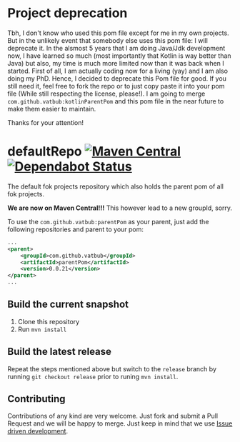 # Project deprecation
Tbh, I don't know who used this pom file except for me in my own projects. But in the unlikely event that somebody else uses this pom file: I will deprecate it. In the alsmost 5 years that I am doing Java/Jdk development now, I have learned so much (most importantly that Kotlin is way better than Java) but also, my time is much more limited now than it was back when I started. First of all, I am actually coding now for a living (yay) and I am also doing my PhD. Hence, I decided to deprecate this Pom file for good. If you still need it, feel free to fork the repo or to just copy paste it into your pom file (While still respecting the license, please!). 
I am going to merge `com.github.vatbub:kotlinParentPom` and this pom file in the near future to make them easier to maintain.

Thanks for your attention!

# defaultRepo [![Maven Central](https://img.shields.io/maven-central/v/com.github.vatbub/parentPom.svg)](http://search.maven.org/#search%7Cga%7C1%7Cg%3A%22com.github.vatbub%22%20AND%20a%3A%22parentPom%22) [![Dependabot Status](https://api.dependabot.com/badges/status?host=github&repo=vatbub/defaultRepo)](https://dependabot.com)

The default fok projects repository which also holds the parent pom of all fok projects.

**We are now on Maven Central!!!**
This however lead to a new groupId, sorry.

To use the `com.github.vatbub:parentPom` as your parent, just add the following repositories and parent to your pom:

```xml
...
<parent>
	<groupId>com.github.vatbub</groupId>
	<artifactId>parentPom</artifactId>
	<version>0.0.21</version>
</parent>
...
```

## Build the current snapshot
1. Clone this repository
2. Run `mvn install`

## Build the latest release
Repeat the steps mentioned above but switch to the `release` branch by running `git checkout release` prior to runing `mvn install`.

## Contributing
Contributions of any kind are very welcome. Just fork and submit a Pull Request and we will be happy to merge. Just keep in mind that we use [Issue driven development](https://github.com/vatbub/defaultRepo/wiki/Issue-driven-development).
